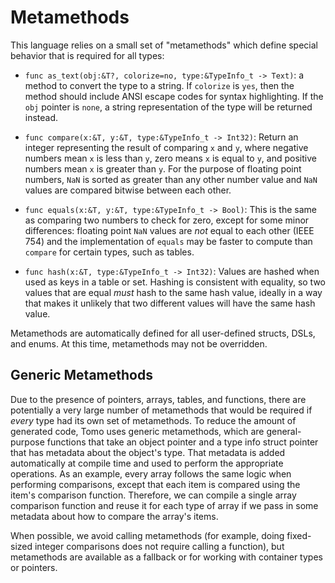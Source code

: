 # Metamethods

This language relies on a small set of "metamethods" which define special
behavior that is required for all types:

- `func as_text(obj:&T?, colorize=no, type:&TypeInfo_t -> Text)`: a method to
  convert the type to a string. If `colorize` is `yes`, then the method should
  include ANSI escape codes for syntax highlighting. If the `obj` pointer is
  `none`, a string representation of the type will be returned instead.

- `func compare(x:&T, y:&T, type:&TypeInfo_t -> Int32)`: Return an integer representing
  the result of comparing `x` and `y`, where negative numbers mean `x` is less
  than `y`, zero means `x` is equal to `y`, and positive numbers mean `x` is
  greater than `y`. For the purpose of floating point numbers, `NaN` is sorted
  as greater than any other number value and `NaN` values are compared bitwise
  between each other.

- `func equals(x:&T, y:&T, type:&TypeInfo_t -> Bool)`: This is the same as comparing two
  numbers to check for zero, except for some minor differences: floating point
  `NaN` values are _not_ equal to each other (IEEE 754) and the implementation
  of `equals` may be faster to compute than `compare` for certain types, such
  as tables.

- `func hash(x:&T, type:&TypeInfo_t -> Int32)`: Values are hashed when used as keys in a
  table or set. Hashing is consistent with equality, so two values that are
  equal _must_ hash to the same hash value, ideally in a way that makes it
  unlikely that two different values will have the same hash value.

Metamethods are automatically defined for all user-defined structs, DSLs, and
enums. At this time, metamethods may not be overridden.

## Generic Metamethods

Due to the presence of pointers, arrays, tables, and functions, there are
potentially a very large number of metamethods that would be required if
_every_ type had its own set of metamethods. To reduce the amount of generated
code, Tomo uses generic metamethods, which are general-purpose functions that
take an object pointer and a type info struct pointer that has metadata about
the object's type. That metadata is added automatically at compile time and
used to perform the appropriate operations. As an example, every array follows
the same logic when performing comparisons, except that each item is compared
using the item's comparison function. Therefore, we can compile a single array
comparison function and reuse it for each type of array if we pass in some
metadata about how to compare the array's items.

When possible, we avoid calling metamethods (for example, doing fixed-sized
integer comparisons does not require calling a function), but metamethods are
available as a fallback or for working with container types or pointers.

